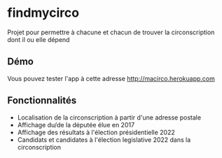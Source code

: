 # findmycirco
Projet pour permettre à chacune et chacun de trouver la circonscription dont il ou elle dépend
## Démo
Vous pouvez tester l'app à cette adresse http://macirco.herokuapp.com

## Fonctionnalités
- Localisation de la circonscription à partir d'une adresse postale
- Affichage du/de la députée élue en 2017
- Affichage des résultats à l'élection présidentielle 2022
- Candidats et candidates à l'élection legislative 2022 dans la circonscription
